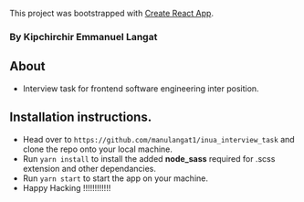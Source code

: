 This project was bootstrapped with [Create React App](https://github.com/facebook/create-react-app).
### By Kipchirchir Emmanuel Langat 

## About
* Interview task for frontend software engineering inter position.

## Installation instructions.
* Head over to `https://github.com/manulangat1/inua_interview_task` and clone the repo onto your local machine.
* Run `yarn install` to install the added <b>node_sass</b> required for .scss extension and other dependancies.
* Run `yarn start` to start the app on your machine.
* Happy Hacking !!!!!!!!!!!!

